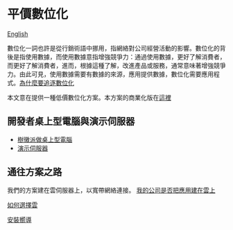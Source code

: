#  平價數位化

[English](https://github.com/tacticlink/cheapdigital/blob/master/README_en.md)

數位化一詞也許是從行銷術語中挪用，指網絡對公司經營活動的影響。數位化的背後是指使用數據，而使用數據意指增強競爭力：通過使用數據，更好了解消費者，而更好了解消費者，進而，根據這種了解，改進產品或服務，通常意味著增強競爭力。由此可見，使用數據需要有數據的來源，應用提供數據，數位化需要應用程式。[為什麼要追逐數位化](https://github.com/tacticlink/cheapdigital/blob/master/basis/pursue-digital_zh.md)

本文意在提供一種低價數位化方案。本方案的商業化版在[這裡](https://www.tacticlink.com)

## 開發者桌上型電腦與演示伺服器

- [樹黴派做桌上型電腦](https://github.com/tacticlink/cheapdigital/blob/master/dev/raspbian-desktop_zh.md)
- [演示伺服器](https://github.com/tacticlink/cheapdigital/blob/master/dev/demo-server_zh.md)

## 通往方案之路

我們的方案建在雲伺服器上，以寬帶網絡連接。 [我的公司是否把應用建在雲上](https://github.com/tacticlink/cheapdigital/blob/master/basis/go-cloud_zh.md)

[如何選擇雲](https://github.com/tacticlink/cheapdigital/blob/master/basis/cloud-guide_zh.md)

[安裝嚮導](https://github.com/tacticlink/cheapdigital/blob/master/dev/towards-applications_zh.md)
